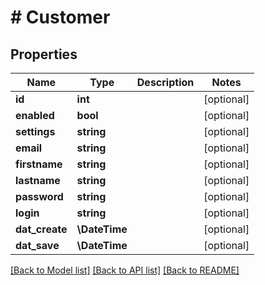 # # Customer

## Properties

Name | Type | Description | Notes
------------ | ------------- | ------------- | -------------
**id** | **int** |  | [optional]
**enabled** | **bool** |  | [optional]
**settings** | **string** |  | [optional]
**email** | **string** |  | [optional]
**firstname** | **string** |  | [optional]
**lastname** | **string** |  | [optional]
**password** | **string** |  | [optional]
**login** | **string** |  | [optional]
**dat_create** | **\DateTime** |  | [optional]
**dat_save** | **\DateTime** |  | [optional]

[[Back to Model list]](../../README.md#models) [[Back to API list]](../../README.md#endpoints) [[Back to README]](../../README.md)
